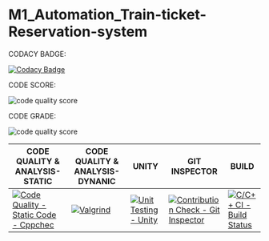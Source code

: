 # M1_Automation_Train-ticket-Reservation-system

CODACY BADGE:

[![Codacy Badge](https://app.codacy.com/project/badge/Grade/4622e56588b246708bdd3c9278aa02cf)](https://www.codacy.com/gh/IssacAugustine/M1_Automation_Train-ticket-Reservation-system/dashboard?utm_source=github.com&amp;utm_medium=referral&amp;utm_content=IssacAugustine/M1_Automation_Train-ticket-Reservation-system&amp;utm_campaign=Badge_Grade)

CODE SCORE:

![code quality score](https://api.codiga.io/project/30001/score/svg)




CODE GRADE:

![code quality score](https://api.codiga.io/project/30001/status/svg)

| CODE QUALITY & ANALYSIS-STATIC                                                                                                                                                                                                	| CODE QUALITY & ANALYSIS-DYNANIC                                                                                                                                                                                                           	| UNITY                                                                                                                                                                                                         	| GIT INSPECTOR                                                                                                                                                                                                                             	| BUILD                                                                                                                                                                                                            	|
|-------------------------------------------------------------------------------------------------------------------------------------------------------------------------------------------------------------------------------	|-------------------------------------------------------------------------------------------------------------------------------------------------------------------------------------------------------------------------------------------	|---------------------------------------------------------------------------------------------------------------------------------------------------------------------------------------------------------------	|-------------------------------------------------------------------------------------------------------------------------------------------------------------------------------------------------------------------------------------------	|------------------------------------------------------------------------------------------------------------------------------------------------------------------------------------------------------------------	|
[![Code Quality - Static Code - Cppchec](https://github.com/IssacAugustine/M1_Automation_Train-ticket-Reservation-system/actions/workflows/c-cpp.yml/badge.svg)](https://github.com/IssacAugustine/M1_Automation_Train-ticket-Reservation-system/actions/workflows/c-cpp.yml)   |[![Valgrind](https://github.com/IssacAugustine/M1_Automation_Train-ticket-Reservation-system/actions/workflows/valgrind.yml/badge.svg)](https://github.com/IssacAugustine/M1_Automation_Train-ticket-Reservation-system/actions/workflows/valgrind.yml)    |[![Unit Testing - Unity](https://github.com/IssacAugustine/M1_Automation_Train-ticket-Reservation-system/actions/workflows/unity.yml/badge.svg)](https://github.com/IssacAugustine/M1_Automation_Train-ticket-Reservation-system/actions/workflows/unity.yml)    |[![Contribution Check - Git Inspector](https://github.com/IssacAugustine/M1_Automation_Train-ticket-Reservation-system/actions/workflows/gitinspector.yml/badge.svg)](https://github.com/IssacAugustine/M1_Automation_Train-ticket-Reservation-system/actions/workflows/gitinspector.yml)   |[![C/C++ CI - Build Status](https://github.com/IssacAugustine/M1_Automation_Train-ticket-Reservation-system/actions/workflows/linux.yml/badge.svg)](https://github.com/IssacAugustine/M1_Automation_Train-ticket-Reservation-system/actions/workflows/linux.yml)


